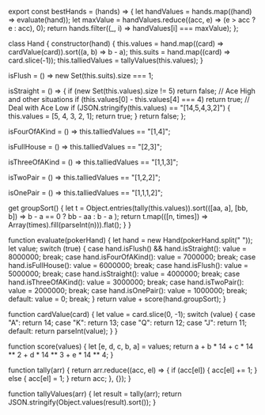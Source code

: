 export const bestHands = (hands) => {
  let handValues = hands.map((hand) => evaluate(hand));
  let maxValue = handValues.reduce((acc, e) => (e > acc ? e : acc), 0);
  return hands.filter((_, i) => handValues[i] === maxValue);
};

class Hand {
  constructor(hand) {
    this.values = hand.map((card) => cardValue(card)).sort((a, b) => b - a);
    this.suits = hand.map((card) => card.slice(-1));
    this.talliedValues = tallyValues(this.values);
  }

  isFlush = () => new Set(this.suits).size === 1;

  isStraight = () => {
    if (new Set(this.values).size != 5) return false;
    // Ace High and other situations
    if (this.values[0] - this.values[4] === 4) return true;
    // Deal with Ace Low
    if (JSON.stringify(this.values) == "[14,5,4,3,2]") {
      this.values = [5, 4, 3, 2, 1];
      return true;
    }
    return false;
  };

  isFourOfAKind = () => this.talliedValues == "[1,4]";

  isFullHouse = () => this.talliedValues == "[2,3]";

  isThreeOfAKind = () => this.talliedValues == "[1,1,3]";

  isTwoPair = () => this.talliedValues == "[1,2,2]";

  isOnePair = () => this.talliedValues == "[1,1,1,2]";

  get groupSort() {
    let t = Object.entries(tally(this.values)).sort(([aa, a], [bb, b]) =>
      b - a == 0 ? bb - aa : b - a
    );
    return t.map(([n, times]) => Array(times).fill(parseInt(n))).flat();
  }
}

function evaluate(pokerHand) {
  let hand = new Hand(pokerHand.split(" "));
  let value;
  switch (true) {
    case hand.isFlush() && hand.isStraight():
      value = 8000000;
      break;
    case hand.isFourOfAKind():
      value = 7000000;
      break;
    case hand.isFullHouse():
      value = 6000000;
      break;
    case hand.isFlush():
      value = 5000000;
      break;
    case hand.isStraight():
      value = 4000000;
      break;
    case hand.isThreeOfAKind():
      value = 3000000;
      break;
    case hand.isTwoPair():
      value = 2000000;
      break;
    case hand.isOnePair():
      value = 1000000;
      break;
    default:
      value = 0;
      break;
  }
  return value + score(hand.groupSort);
}

function cardValue(card) {
  let value = card.slice(0, -1);
  switch (value) {
    case "A":
      return 14;
    case "K":
      return 13;
    case "Q":
      return 12;
    case "J":
      return 11;
    default:
      return parseInt(value);
  }
}

function score(values) {
  let [e, d, c, b, a] = values;
  return a + b * 14 + c * 14 ** 2 + d * 14 ** 3 + e * 14 ** 4;
}

function tally(arr) {
  return arr.reduce((acc, el) => {
    if (acc[el]) {
      acc[el] += 1;
    } else {
      acc[el] = 1;
    }
    return acc;
  }, {});
}

function tallyValues(arr) {
  let result = tally(arr);
  return JSON.stringify(Object.values(result).sort());
}
